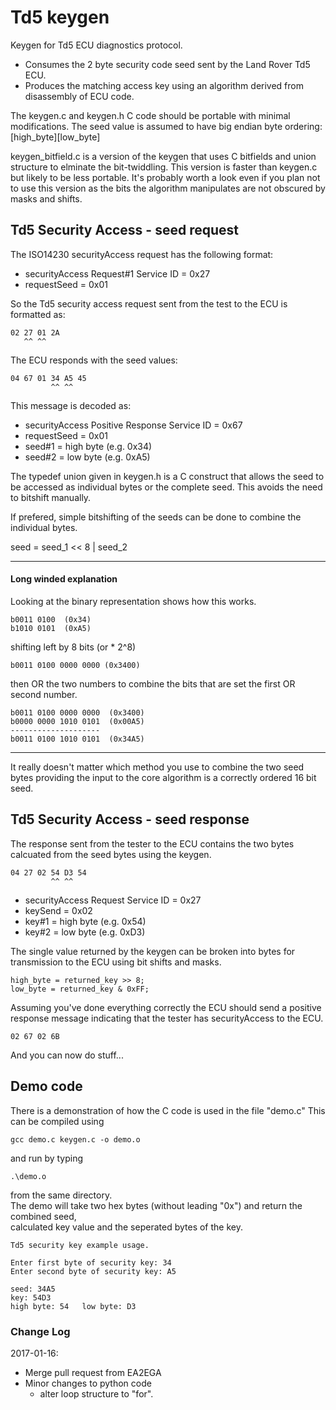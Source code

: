 # Td5 keygen
Keygen for Td5 ECU diagnostics protocol.

- Consumes the 2 byte security code seed sent by the Land Rover Td5 ECU. 
- Produces the matching access key using an algorithm derived from disassembly of ECU code.

The keygen.c and keygen.h C code should be portable with minimal modifications. 
The seed value is assumed to have big endian byte ordering:
[high_byte][low_byte]

keygen_bitfield.c is a version of the keygen that uses C bitfields and union structure to elminate the bit-twiddling.
This version is faster than keygen.c but likely to be less portable. It's probably worth a look even if you plan not to use this version as the bits the algorithm manipulates are not obscured by masks and shifts.

## Td5 Security Access - seed request 

The ISO14230 securityAccess request has the following format:

- securityAccess Request#1 Service ID = 0x27
- requestSeed = 0x01

So the Td5 security access request sent from the test to the ECU is formatted as:

    02 27 01 2A
       ^^ ^^

The ECU responds with the seed values:   

    04 67 01 34 A5 45
             ^^ ^^  

This message is decoded as:

- securityAccess Positive Response Service ID = 0x67
- requestSeed = 0x01
- seed#1 = high byte (e.g. 0x34)
- seed#2 = low byte (e.g. 0xA5)


The typedef union given in keygen.h is a C construct that allows the seed to be accessed as individual bytes or the complete seed.  This avoids the need to bitshift manually.

If prefered, simple bitshifting of the seeds can be done to combine the individual bytes.

   seed = seed_1 << 8 | seed_2


- - -

#### Long winded explanation

Looking at the binary representation shows how this works.

    b0011 0100  (0x34)
    b1010 0101  (0xA5)

shifting left by 8 bits (or * 2^8)

    b0011 0100 0000 0000 (0x3400)

then OR the two numbers to combine the bits that are set the first OR second number.

    b0011 0100 0000 0000  (0x3400)
    b0000 0000 1010 0101  (0x00A5)
    --------------------
    b0011 0100 1010 0101  (0x34A5)

- - -


It really doesn't matter which method you use to combine the two seed bytes providing the input to the core algorithm is a correctly ordered 16 bit seed.


## Td5 Security Access - seed response
The response sent from the tester to the ECU contains the two bytes calcuated from the seed bytes using the keygen.


    04 27 02 54 D3 54  
             ^^ ^^  

- securityAccess Request Service ID = 0x27  
- keySend = 0x02  
- key#1 = high byte (e.g. 0x54)  
- key#2 = low byte (e.g. 0xD3)  

The single value returned by the keygen can be broken into bytes for transmission to the ECU using bit shifts and masks.
    
    high_byte = returned_key >> 8;  
    low_byte = returned_key & 0xFF;  	

Assuming you've done everything correctly the ECU should send a positive response message indicating that the tester has securityAccess to the ECU.

    02 67 02 6B  

 And you can now do stuff...

## Demo code
There is a demonstration of how the C code is used in the file "demo.c"
This can be compiled using

	gcc demo.c keygen.c -o demo.o  
and run by typing  

	.\demo.o  

from the same directory.  
The demo will take two hex bytes (without leading "0x") and return the combined seed,  
calculated key value and the seperated bytes of the key.

    Td5 security key example usage.

    Enter first byte of security key: 34
    Enter second byte of security key: A5
    
    seed: 34A5
    key: 54D3
    high byte: 54	low byte: D3  


### Change Log

2017-01-16:
- Merge pull request from EA2EGA
- Minor changes to python code
	- alter loop structure to "for".